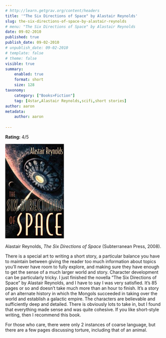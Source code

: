 ```yaml
---
# http://learn.getgrav.org/content/headers
title: '"The Six Directions of Space" by Alastair Reynolds'
slug: the-six-directions-of-space-by-alastair-reynolds
# menu: "The Six Directions of Space" by Alastair Reynolds
date: 09-02-2010
published: true
publish_date: 09-02-2010
# unpublish_date: 09-02-2010
# template: false
# theme: false
visible: true
summary:
    enabled: true
    format: short
    size: 128
taxonomy:
    category: ["Books>Fiction"]
    tag: [4star,Alastair Reynolds,scifi,short stories]
author: aaron
metadata:
    author: aaron

---
```


**Rating:** 4/5

![](cover4.jpg "The Six Directions of Space")

Alastair Reynolds, *The Six Directions of Space* (Subterranean Press, 2008).

There is a special art to writing a short story, a particular balance you have to maintain between giving the reader too much information about topics you’ll never have room to fully explore, and making sure they have enough to get the sense of a much larger world and story. Character development can be particularly tricky. I just finished the novella “The Six Directions of Space” by Alastair Reynolds, and I have to say I was very satisfied. It’s 85 pages or so and doesn’t take much more than an hour to finish. It’s a story of an alternate history in which the Mongols succeeded in taking over the world and establish a galactic empire. The characters are believable and sufficiently deep and detailed. There is obviously lots to take in, but I found that everything made sense and was quite cohesive. If you like short-style writing, then I recommend this book.

For those who care, there were only 2 instances of coarse language, but there are a few pages discussing torture, including that of an animal.
